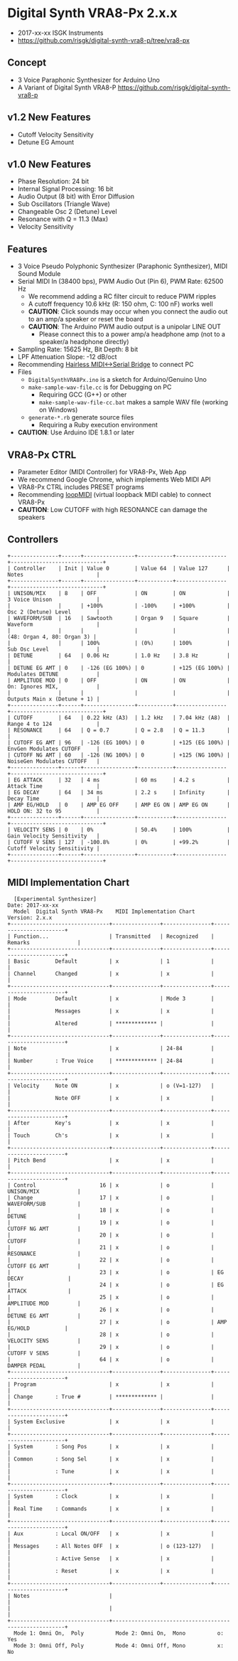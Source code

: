 # Digital Synth VRA8-Px 2.x.x

- 2017-xx-xx ISGK Instruments
- <https://github.com/risgk/digital-synth-vra8-p/tree/vra8-px>

## Concept

- 3 Voice Paraphonic Synthesizer for Arduino Uno
- A Variant of Digital Synth VRA8-P <https://github.com/risgk/digital-synth-vra8-p>

## v1.2 New Features

- Cutoff Velocity Sensitivity
- Detune EG Amount

## v1.0 New Features

- Phase Resolution: 24 bit
- Internal Signal Processing: 16 bit
- Audio Output (8 bit) with Error Diffusion
- Sub Oscillators (Triangle Wave)
- Changeable Osc 2 (Detune) Level
- Resonance with Q = 11.3 (Max)
- Velocity Sensitivity

## Features

- 3 Voice Pseudo Polyphonic Synthesizer (Paraphonic Synthesizer), MIDI Sound Module
- Serial MIDI In (38400 bps), PWM Audio Out (Pin 6), PWM Rate: 62500 Hz
    - We recommend adding a RC filter circuit to reduce PWM ripples
    - A cutoff frequency 10.6 kHz (R: 150 ohm, C: 100 nF) works well
    - **CAUTION**: Click sounds may occur when you connect the audio out to an amp/a speaker or reset the board
    - **CAUTION**: The Arduino PWM audio output is a unipolar LINE OUT
        - Please connect this to a power amp/a headphone amp (not to a speaker/a headphone directly)
- Sampling Rate: 15625 Hz, Bit Depth: 8 bit
- LPF Attenuation Slope: -12 dB/oct
- Recommending [Hairless MIDI<->Serial Bridge](http://projectgus.github.io/hairless-midiserial/) to connect PC
- Files
    - `DigitalSynthVRA8Px.ino` is a sketch for Arduino/Genuino Uno
    - `make-sample-wav-file.cc` is for Debugging on PC
        - Requiring GCC (G++) or other
        - `make-sample-wav-file-cc.bat` makes a sample WAV file (working on Windows)
    - `generate-*.rb` generate source files
        - Requiring a Ruby execution environment
- **CAUTION**: Use Arduino IDE 1.8.1 or later

## VRA8-Px CTRL

- Parameter Editor (MIDI Controller) for VRA8-Px, Web App
- We recommend Google Chrome, which implements Web MIDI API
- VRA8-Px CTRL includes PRESET programs
- Recommending [loopMIDI](http://www.tobias-erichsen.de/software/loopmidi.html) (virtual loopback MIDI cable) to connect VRA8-Px
- **CAUTION**: Low CUTOFF with high RESONANCE can damage the speakers

## Controllers

    +---------------+------+----------------+-----------+----------------+-----------------------------+
    | Controller    | Init | Value 0        | Value 64  | Value 127      | Notes                       |
    +---------------+------+----------------+-----------+----------------+-----------------------------+
    | UNISON/MIX    | 8    | OFF            | ON        | ON             | 3 Voice Unison              |
    |               |      | +100%          | -100%     | +100%          | Osc 2 (Detune) Level        |
    | WAVEFORM/SUB  | 16   | Sawtooth       | Organ 9   | Square         | Waveform                    |
    |               |      |                |           |                |  (48: Organ 4, 80: Organ 3) |
    |               |      | 100%           | (0%)      | 100%           | Sub Osc Level               |
    | DETUNE        | 64   | 0.06 Hz        | 1.0 Hz    | 3.8 Hz         |                             |
    | DETUNE EG AMT | 0    | -126 (EG 100%) | 0         | +125 (EG 100%) | Modulates DETUNE            |
    | AMPLITUDE MOD | 0    | OFF            | ON        | ON             | On: Ignores MIX,            |
    |               |      |                |           |                | Outputs Main x (Detune + 1) |
    +---------------+------+----------------+-----------+----------------+-----------------------------+
    | CUTOFF        | 64   | 0.22 kHz (A3)  | 1.2 kHz   | 7.04 kHz (A8)  | Range 4 to 124              |
    | RESONANCE     | 64   | Q = 0.7        | Q = 2.8   | Q = 11.3       |                             |
    | CUTOFF EG AMT | 96   | -126 (EG 100%) | 0         | +125 (EG 100%) | EnvGen Modulates CUTOFF     |
    | CUTOFF NG AMT | 60   | -126 (NG 100%) | 0         | +125 (NG 100%) | NoiseGen Modulates CUTOFF   |
    +---------------+------+----------------+-----------+----------------+-----------------------------+
    | EG ATTACK     | 32   | 4 ms           | 60 ms     | 4.2 s          | Attack Time                 |
    | EG DECAY      | 64   | 34 ms          | 2.2 s     | Infinity       | Decay Time                  |
    | AMP EG/HOLD   | 0    | AMP EG OFF     | AMP EG ON | AMP EG ON      | HOLD ON: 32 to 95           |
    +---------------+------+----------------+-----------+----------------+-----------------------------+
    | VELOCITY SENS | 0    | 0%             | 50.4%     | 100%           | Gain Velocity Sensitivity   |
    | CUTOFF V SENS | 127  | -100.8%        | 0%        | +99.2%         | Cutoff Velocity Sensitivity |
    +---------------+------+----------------+-----------+----------------+-----------------------------+

## MIDI Implementation Chart

      [Experimental Synthesizer]                                      Date: 2017-xx-xx       
      Model  Digital Synth VRA8-Px    MIDI Implementation Chart       Version: 2.x.x         
    +-------------------------------+---------------+---------------+-----------------------+
    | Function...                   | Transmitted   | Recognized    | Remarks               |
    +-------------------------------+---------------+---------------+-----------------------+
    | Basic        Default          | x             | 1             |                       |
    | Channel      Changed          | x             | x             |                       |
    +-------------------------------+---------------+---------------+-----------------------+
    | Mode         Default          | x             | Mode 3        |                       |
    |              Messages         | x             | x             |                       |
    |              Altered          | ************* |               |                       |
    +-------------------------------+---------------+---------------+-----------------------+
    | Note                          | x             | 24-84         |                       |
    | Number       : True Voice     | ************* | 24-84         |                       |
    +-------------------------------+---------------+---------------+-----------------------+
    | Velocity     Note ON          | x             | o (V=1-127)   |                       |
    |              Note OFF         | x             | x             |                       |
    +-------------------------------+---------------+---------------+-----------------------+
    | After        Key's            | x             | x             |                       |
    | Touch        Ch's             | x             | x             |                       |
    +-------------------------------+---------------+---------------+-----------------------+
    | Pitch Bend                    | x             | x             |                       |
    +-------------------------------+---------------+---------------+-----------------------+
    | Control                    16 | x             | o             | UNISON/MIX            |
    | Change                     17 | x             | o             | WAVEFORM/SUB          |
    |                            18 | x             | o             | DETUNE                |
    |                            19 | x             | o             | CUTOFF NG AMT         |
    |                            20 | x             | o             | CUTOFF                |
    |                            21 | x             | o             | RESONANCE             |
    |                            22 | x             | o             | CUTOFF EG AMT         |
    |                            23 | x             | o             | EG DECAY              |
    |                            24 | x             | o             | EG ATTACK             |
    |                            25 | x             | o             | AMPLITUDE MOD         |
    |                            26 | x             | o             | DETUNE EG AMT         |
    |                            27 | x             | o             | AMP EG/HOLD           |
    |                            28 | x             | o             | VELOCITY SENS         |
    |                            29 | x             | o             | CUTOFF V SENS         |
    |                            64 | x             | o             | DAMPER PEDAL          |
    +-------------------------------+---------------+---------------+-----------------------+
    | Program                       | x             | x             |                       |
    | Change       : True #         | ************* |               |                       |
    +-------------------------------+---------------+---------------+-----------------------+
    | System Exclusive              | x             | x             |                       |
    +-------------------------------+---------------+---------------+-----------------------+
    | System       : Song Pos       | x             | x             |                       |
    | Common       : Song Sel       | x             | x             |                       |
    |              : Tune           | x             | x             |                       |
    +-------------------------------+---------------+---------------+-----------------------+
    | System       : Clock          | x             | x             |                       |
    | Real Time    : Commands       | x             | x             |                       |
    +-------------------------------+---------------+---------------+-----------------------+
    | Aux          : Local ON/OFF   | x             | x             |                       |
    | Messages     : All Notes OFF  | x             | o (123-127)   |                       |
    |              : Active Sense   | x             | x             |                       |
    |              : Reset          | x             | x             |                       |
    +-------------------------------+---------------+---------------+-----------------------+
    | Notes                         |                                                       |
    |                               |                                                       |
    +-------------------------------+-------------------------------------------------------+
      Mode 1: Omni On,  Poly          Mode 2: Omni On,  Mono          o: Yes                 
      Mode 3: Omni Off, Poly          Mode 4: Omni Off, Mono          x: No                  
